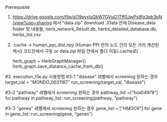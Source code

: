 Prerequisite




1. https://drive.google.com/file/d/19pyxIsQkW7GVuG1Tff0JwPs8fq3pb3pN/view?usp=sharing 에서 "data.zip" download
  ./Data 안에 Disease_data folder 및 내용물, herb_network_Result.db, herbs_detailed_database.db, herbs_list.csv

2. .cache -> human_ppi_dist.npy (Human PPI 안의 노드 간의 모든 거리 계산된 캐시) 코드안에서 구동 or data.zip 파일 안에서 폴더 이동(.cache로)

    herb_graph = HerbGraphManager()
    herb_graph.save_distance_cache_from_db()

#3. execution_file.py 사용방법
   #3-1 "disease" 레벨에서 screening 원하는 경우
    target_val = "MONDO_0021187"
    run_screening(target_val, "disease")

  #3-2 "pathway" 레벨에서 screening 원하는 경우
    pathway_list =["hsa04979"]
    for pathway in pathway_list:
      run_screening(pathway, "pathway")

  #3-3 "genes" 레벨에서 screening 원하는 경우
  gene_list = ["HMGCR"]
  for gene in gene_list:
    run_screening(gene, "genes")
